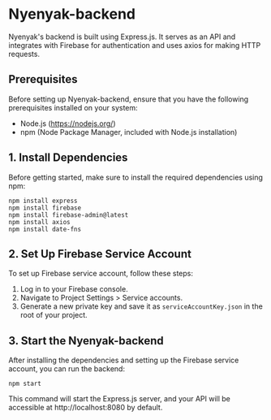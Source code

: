 # Nyenyak-backend
Nyenyak's backend is built using Express.js. It serves as an API and integrates with Firebase for authentication and uses axios for making HTTP requests. 

## Prerequisites

Before setting up Nyenyak-backend, ensure that you have the following prerequisites installed on your system:

- Node.js (https://nodejs.org/)
- npm (Node Package Manager, included with Node.js installation)

## 1. Install Dependencies

Before getting started, make sure to install the required dependencies using npm:

```
npm install express
npm install firebase
npm install firebase-admin@latest
npm install axios
npm install date-fns
```

## 2. Set Up Firebase Service Account

To set up Firebase service account, follow these steps:

1. Log in to your Firebase console.
2. Navigate to Project Settings > Service accounts.
3. Generate a new private key and save it as `serviceAccountKey.json` in the root of your project.

## 3. Start the Nyenyak-backend

After installing the dependencies and setting up the Firebase service account, you can run the backend:
```
npm start
```
This command will start the Express.js server, and your API will be accessible at http://localhost:8080 by default.
